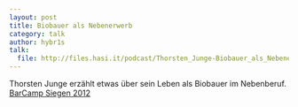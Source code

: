 ```yaml
---
layout: post
title: Biobauer als Nebenerwerb
category: talk
author: hybr1s
talk:
  file: http://files.hasi.it/podcast/Thorsten_Junge-Biobauer_als_Nebenerwerb.mp3
---
```

Thorsten Junge erzählt etwas über sein Leben als Biobauer im Nebenberuf.  
[BarCamp Siegen 2012](http://barcamp-siegen.de/)
